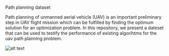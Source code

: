 Path planning dataset

Path planning of unmanned aerial vehicle (UAV) is an important preliminary step in UAV flight mission which can
be fulfilled by finding the optimum solution for an optimization problem. In this repository, we present a dateset that  can be used to testify the 
performance of existing algorihtms for the uav path planning problem.

![alt text](https://d3n8a8pro7vhmx.cloudfront.net/3dna/pages/44303/attachments/original/1519946216/inline_image_uploading_for_email_8.gif?1519946216)
